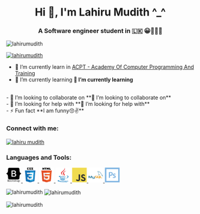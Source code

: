 <h1 align="center">Hi 👋, I'm Lahiru Mudith ^_^</h1>
<h3 align="center">A Software engineer student in 🇱🇰 😀🧑🏼‍💻​</h3>

<p align="left"> <img src="https://komarev.com/ghpvc/?username=lahirumudith&label=Profile%20views&color=0e75b6&style=flat" alt="lahirumudith" /> </p>

<p align="left"> <a href="https://github.com/ryo-ma/github-profile-trophy"><img src="https://github-profile-trophy.vercel.app/?username=lahirumudith" alt="lahirumudith" /></a> </p>

- 🔭 I’m currently learn in [ACPT - Academy Of Computer Programming And Training](https://acpt.lk/)
- 🌱 I’m currently learning **🌱 I’m currently learning**
<br>
- 👯 I’m looking to collaborate on **👯 I’m looking to collaborate on**
<br>
- 🤝 I’m looking for help with **🤝 I’m looking for help with**
<br>
- ⚡ Fun fact **I am funny😚✌️**
<br>

<h3 align="left">Connect with me:</h3>
<p align="left">
<a href="https://linkedin.com/in/lahiru mudith" target="blank"><img align="center" src="https://raw.githubusercontent.com/rahuldkjain/github-profile-readme-generator/master/src/images/icons/Social/linked-in-alt.svg" alt="lahiru mudith" height="30" width="40" /></a>
</p>

<h3 align="left">Languages and Tools:</h3>
<p align="left"> <a href="https://getbootstrap.com" target="_blank" rel="noreferrer"> <img src="https://raw.githubusercontent.com/devicons/devicon/master/icons/bootstrap/bootstrap-plain-wordmark.svg" alt="bootstrap" width="40" height="40"/> </a>  <a href="https://www.w3schools.com/css/" target="_blank" rel="noreferrer"> <img src="https://raw.githubusercontent.com/devicons/devicon/master/icons/css3/css3-original-wordmark.svg" alt="css3" width="40" height="40"/> </a> <a href="https://www.w3.org/html/" target="_blank" rel="noreferrer"> <img src="https://raw.githubusercontent.com/devicons/devicon/master/icons/html5/html5-original-wordmark.svg" alt="html5" width="40" height="40"/> </a> <a href="https://www.java.com" target="_blank" rel="noreferrer"> <img src="https://raw.githubusercontent.com/devicons/devicon/master/icons/java/java-original.svg" alt="java" width="40" height="40"/> </a> <a href="https://developer.mozilla.org/en-US/docs/Web/JavaScript" target="_blank" rel="noreferrer"> <img src="https://raw.githubusercontent.com/devicons/devicon/master/icons/javascript/javascript-original.svg" alt="javascript" width="40" height="40"/> </a> <a href="https://www.mysql.com/" target="_blank" rel="noreferrer"> <img src="https://raw.githubusercontent.com/devicons/devicon/master/icons/mysql/mysql-original-wordmark.svg" alt="mysql" width="40" height="40"/> </a> <a href="https://www.photoshop.com/en" target="_blank" rel="noreferrer"> <img src="https://raw.githubusercontent.com/devicons/devicon/master/icons/photoshop/photoshop-line.svg" alt="photoshop" width="40" height="40"/> </a> </p>

<p><img align="left" src="https://github-readme-stats.vercel.app/api/top-langs?username=lahirumudith&show_icons=true&locale=en&layout=compact" alt="lahirumudith" /></p>

<p>&nbsp;<img align="center" src="https://github-readme-stats.vercel.app/api?username=lahirumudith&show_icons=true&locale=en" alt="lahirumudith" /></p>

<p><img align="center" src="https://github-readme-streak-stats.herokuapp.com/?user=lahirumudith&" alt="lahirumudith" /></p>

